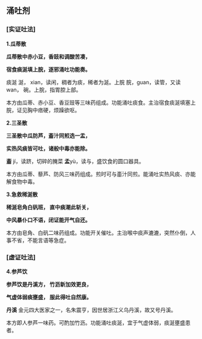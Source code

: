 ## 涌吐剂

### [**实证吐法**] 

**1.瓜蒂散**

**瓜蒂散中赤小豆，香豉和调酸苦凑，**

**宿食痰涎填上脘，逐邪涌吐功能奏。**

痰涎  涎， xian，读闲，稠者为痰，稀者为涎。上脘  脘，guan，读管，又读wan， 碗。上脘，指胃腔上部。

本方由瓜蒂、赤小豆、香豆豉等三味药组成。功能涌吐痰食。主治宿食痰涎填塞上脘，证见胸中痞硬，烦躁欲呕。

**2.三圣散**

**三圣散中瓜防芦，齑汁同煎选一盂，**

**实热风痰皆可吐，诸般中毒亦能除。**

**齑**  jí，读跻，切碎的腌菜   **孟**yù，读与，盛饮食的圆口器具。

本方由瓜蒂、藜芦、防风三味药组成。煎时可与齑汁同煎。能涌吐实热风痰、亦能解食物中毒。

**3.急救稀涎散**

**稀涎皂角白矾班， 直中痰潮此斩关，**

**中风暴仆口不语，闭证能开气自还。**

本方由皂角、白矾二味药组成。功能开关催吐。主治喉中痰声漉漉，突然仆倒，人事不省，不能言语等急症。

### [**虚证吐法**]

**4.参芦饮**

**参芦饮是丹溪方， 竹沥新加效更良，**

**气虚体弱痰壅盛， 服此得吐自然康。**

**丹溪**  金元四大医家之一，名朱震亨，因世居浙江义乌丹溪，故又号丹溪。

本方即人参芦一味药。可酌加竹沥。功能涌吐痰涎，宜于气虚体弱，痰涎壅盛患者。

